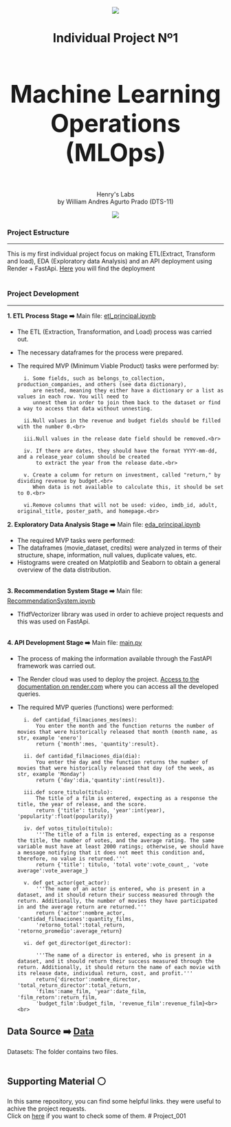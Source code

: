 <div align="center">

![](https://camo.githubusercontent.com/35b81f213ddb0e019b3567f6982d740bb2d01ae5dd712a1537e09e826e940228/68747470733a2f2f643331757a386c77666d796e38672e636c6f756466726f6e742e6e65742f4173736574732f6c6f676f2d68656e72792d77686974652d6c672e706e67)

</div>
<div align="center">
<h1><b> 
	Individual Project Nº1 <br>
<h1>Machine Learning Operations (MLOps)</h1> </b></h1><br>
</div>



<div align="center"> Henry's Labs <br>
	 by  William Andres Agurto Prado (DTS-11) </div>

<div align="center">

![](https://user-images.githubusercontent.com/67664604/217914153-1eb00e25-ac08-4dfa-aaf8-53c09038f082.png)

</div>

### **Project Estructure**

------------
This is my first individual project focus on making ETL(Extract, Transform and load), EDA (Exploratory data Analysis) and 
an API deployment using Render + FastApi. [Here](https://api-ml-98n4.onrender.com/docs) you will find the deployment<br><br>

### **Project Development**

------------
**1. ETL Process Stage ➡️**
Main file: [etl_principal.ipynb](https://github.com/WilliamAgurto/PI_01/blob/main/ETL.ipynb)
- The ETL (Extraction, Transformation, and Load) process was carried out.
- The necessary dataframes for the process were prepared.
- The required MVP (Minimum Viable Product) tasks were performed by:<br>

		i. Some fields, such as belongs_to_collection, production_companies, and others (see data dictionary),
           are nested, meaning they either have a dictionary or a list as values in each row. You will need to
           unnest them in order to join them back to the dataset or find a way to access that data without unnesting.

		ii.Null values in the revenue and budget fields should be filled with the number 0.<br>
	
		iii.Null values in the release date field should be removed.<br>
	
		iv. If there are dates, they should have the format YYYY-mm-dd, and a release_year column should be created
            to extract the year from the release date.<br>
	
		v. Create a column for return on investment, called "return," by dividing revenue by budget.<br>
           When data is not available to calculate this, it should be set to 0.<br>
        
        vi.Remove columns that will not be used: video, imdb_id, adult, original_title, poster_path, and homepage.<br>

**2. Exploratory Data Analysis Stage ➡️** Main file: [eda_principal.ipynb](https://github.com/WilliamAgurto/PI_01/blob/main/EDA.ipynb)

- The required MVP tasks were performed:
- The dataframes (movie_dataset, credits) were analyzed in terms of their structure, shape, information, null values, duplicate values, etc.
- Histograms were created on Matplotlib and Seaborn to obtain a general overview of the data distribution.<br><br>

**3. Recommendation System Stage ➡️**
Main file: [RecommendationSystem.ipynb](https://github.com/WilliamAgurto/PI_01/blob/main/RecomendationSystem.ipynb)
-  TfidfVectorizer library was used in order to achieve project requests and this was used on FastApi.<br><br>

**4. API Development Stage ➡️**
Main file: [main.py](https://github.com/WilliamAgurto/PI_01/blob/main/FirstApi/main.py)
- The process of making the information available through the FastAPI framework was carried out.
- The Render cloud was used to deploy the project.
[Access to the documentation on render.com](http://127.0.0.1:8000/docs#/default/return__return__movie__get) where you can access all the developed queries.

- The required MVP queries (functions) were performed:<br>

		i. def cantidad_filmaciones_mes(mes):
            You enter the month and the function returns the number of movies that were historically released that month (month name, as str, example 'enero')
            return {'month':mes, 'quantity':result}.

        ii. def cantidad_filmaciones_dia(dia):
            You enter the day and the function returns the number of movies that were historically released that day (of the week, as str, example 'Monday')
            return {'day':dia,'quantity':int(result)}.

        iii.def score_titulo(titulo):
            The title of a film is entered, expecting as a response the title, the year of release, and the score.
            return {'title': titulo, 'year':int(year), 'popularity':float(popularity)} 

        iv. def votos_titulo(titulo):
            '''The title of a film is entered, expecting as a response the title, the number of votes, and the average rating. The same variable must have at least 2000 ratings; otherwise, we should have a message notifying that it does not meet this condition and, therefore, no value is returned.'''
            return {'title': titulo, 'total vote':vote_count_, 'vote average':vote_average_}

        v. def get_actor(get_actor):
            '''The name of an actor is entered, who is present in a dataset, and it should return their success measured through the return. Additionally, the number of movies they have participated in and the average return are returned.'''
            return {'actor':nombre_actor, 'cantidad_filmaciones':quantity_films, 
            'retorno_total':total_return, 'retorno_promedio':average_return}

        vi. def get_director(get_director):
            
            '''The name of a director is entered, who is present in a dataset, and it should return their success measured through the return. Additionally, it should return the name of each movie with its release date, individual return, cost, and profit.'''
            return{'director':nombre_director, 'total_return_director':total_return, 
            'films':name_film, 'year':date_film, 'film_retorn':return_film, 
            'budget_film':budget_film, 'revenue_film':revenue_film}<br><br>

**Data Source  ➡️** [Data](https://github.com/WilliamAgurto/PI_01/tree/main/datasets)
------------

Datasets: The folder contains two files.<br><br>

**Supporting Material ⚪** 
------------

In this same repository, you can find some helpful links. they were useful to achive the project requests.<br>
Click on [here](https://github.com/WilliamAgurto/PI_01/blob/main/SupportingMaterial.md) if you want to check some of them.
#   P r o j e c t _ 0 0 1  
 